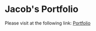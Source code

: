 # Jacob's Portfolio

Please visit at the following link: [Portfolio](https://jacobhoss.github.io/portfolio/index.html)